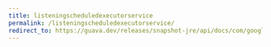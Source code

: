 ```yaml
---
title: listeningscheduledexecutorservice
permalink: /listeningscheduledexecutorservice/
redirect_to: https://guava.dev/releases/snapshot-jre/api/docs/com/google/common/util/concurrent/ListeningScheduledExecutorService.html
---
```

